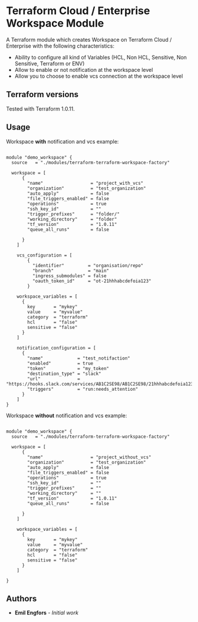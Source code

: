 # Terraform Cloud / Enterprise Workspace Module

A Terraform module which creates Workspace on Terraform Cloud / Enterprise with the following characteristics:

- Ability to configure all kind of Variables (HCL, Non HCL, Sensitive, Non Sensitive, Terraform or ENV)
- Allow to enable or not notification at the workspace level
- Allow you to choose to enable vcs connection at the workspace level

## Terraform versions

Tested with Terraform 1.0.11.

## Usage

Workspace **with** notification and vcs example:

```hcl

module "demo_workspace" {
  source   = "./modules/terraform-terraform-workspace-factory"

  workspace = [
      {
        "name"                  = "project_with_vcs"
        "organization"          = "test_organization"
        "auto_apply"            = false
        "file_triggers_enabled" = false
        "operations"            = true
        "ssh_key_id"            = ""
        "trigger_prefixes"      = "folder/"
        "working_directory"     = "folder"
        "tf_version"            = "1.0.11"
        "queue_all_runs"        = false

      }
    ]

    vcs_configuration = [
        {
          "identifier"         = "organisation/repo"
          "branch"             = "main"
          "ingress_submodules" = false
          "oauth_token_id"     = "ot-21hhhabcdefoia123"
        }

    workspace_variables = [
      {
        key       = "mykey"
        value     = "myvalue"
        category  = "terraform"
        hcl       = "false"
        sensitive = "false"
      }
    ]

    notification_configuration = [
      {
        "name"             = "test_notifaction"
        "enabled"          = true
        "token"            = "my_token"
        "destination_type" = "slack"
        "url"              = "https://hooks.slack.com/services/AB1C2SE98/AB1C2SE98/21hhhabcdefoia123"
        "triggers"         = "run:needs_attention"
      }
    ]
}
```

Workspace **without** notification and vcs example:

```hcl

module "demo_workspace" {
  source   = "./modules/terraform-terraform-workspace-factory"

  workspace = [
      {
        "name"                  = "project_without_vcs"
        "organization"          = "test_organization"
        "auto_apply"            = false
        "file_triggers_enabled" = false
        "operations"            = true
        "ssh_key_id"            = ""
        "trigger_prefixes"      = ""
        "working_directory"     = ""
        "tf_version"            = "1.0.11"
        "queue_all_runs"        = false

      }
    ]

    workspace_variables = [
      {
        key       = "mykey"
        value     = "myvalue"
        category  = "terraform"
        hcl       = "false"
        sensitive = "false"
      }
    ]

}
```

## Authors

- **Emil Engfors** - *Initial work*
